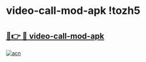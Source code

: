 # video-call-mod-apk !tozh5

# <h2><a href="https://1q5x6z.esa.edu.pl?title=video-call-mod-apk&ref=tozh5">🔗👉 🔴 video-call-mod-apk</a></h2>

[![acn](https://github.com/user-attachments/assets/0f9c940e-d8b0-45ae-aac7-cd30a18b3e1c)](https://1q5x6z.esa.edu.pl?title=video-call-mod-apk&ref=tozh5)

